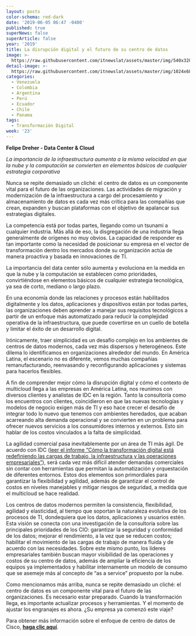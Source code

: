 ```yaml
---
layout: posts
color-schema: red-dark
date: '2019-06-05 06:47 -0400'
published: true
superNews: false
superArticle: false
year: '2019'
title: La disrupción digital y el futuro de su centro de datos
image: >-
  https://raw.githubusercontent.com/itnewslat/assets/master/img/540x320/Data-Centers-p.jpg
detail-image: >-
  https://raw.githubusercontent.com/itnewslat/assets/master/img/1024x680/Data-Centers-g.jpg
categories:
  - Venezuela
  - Colombia
  - Argentina
  - Perú
  - Ecuador
  - Chile
  - Panama
tags:
  - Transformación Digital
week: '23'
---
```

**Felipe Dreher - Data Center & Cloud**

_La importancia de la infraestructura aumenta a la misma velocidad en que la nube y la computación se convierten en elementos básicos de cualquier estrategia corporativa_

Nunca se repite demasiado  un cliché: el centro de datos es un componente vital para el futuro de las organizaciones. Las actividades de migración y modernización de la infraestructura a cargo del  procesamiento y almacenamiento de datos es cada vez más crítica para las compañías que crean, expanden y buscan plataformas con el objetivo de apalancar sus estrategias digitales.

La competencia está por todas partes, llegando como un tsunami a cualquier industria. Más allá de eso, la disgregación de una industria llega generalmente de orígenes no muy obvios. La capacidad de responder es tan importante como la necesidad de posicionar su empresa en  el vector de transformación dentro los mercados donde su organización actúa de manera proactiva y basada en innovaciones de TI.

La importancia del data center sólo aumenta y evoluciona en la medida en que la nube y la computación se establecen como prioridades, convirtiéndose en elementos básicos de cualquier estrategia tecnológica, ya sea de corto, mediano o largo plazo.

En una economía donde las relaciones y procesos están habilitados digitalmente y los datos, aplicaciones y dispositivos están por todas partes, las organizaciones deben aprender a manejar sus requisitos tecnológicos a partir de un enfoque más automatizado para reducir la complejidad operativa de la infraestructura, que puede covertirse en un cuello de botella y limitar el éxito de un desarrollo digital.

Irónicamente, traer simplicidad es un desafío complejo en los ambientes de centros de datos modernos, cada vez más dispersos y heterogéneos. Este dilema lo identificamos en organizaciones alrededor del mundo. En América Latina, el escenario no es diferente, vemos muchas compañías remanufacturando, reenvasando y reconfigurando aplicaciones y sistemas para hacerlos flexibles.

A fin de comprender mejor cómo la disrupción digital y cómo el contexto de multicloud llega a las empresas en América Latina, nos reunimos con diversos clientes y analistas de IDC en la región. Tanto la consultoría como los encuentros con clientes, coincidieron en que las nuevas tecnologías y modelos de negocio exigen más de TI y eso hace crecer el desafío de integrar todo lo nuevo que tenemos con ambientes heredados, que acaban acarreando alta demanda operacional y se convierten en un problema para ofrecer nuevos servicios a los consumidores internos y externos. Esto sin hablar de los costos vinculados a la falta de simplicidad.

La agilidad comercial pasa inevitablemente por un área de TI más ágil. De acuerdo con IDC ([leer el informe “Cómo la transformación digital está redefiniendo las cargas de trabajo, la infraestructura y las operaciones empresariales”](https://www.cisco.com/c/dam/global/es_mx/solutions/data-center-virtualization/pdfs/idc-enterp-work-infras-operat-mx.pdf?CCID=cc001060&&DTID=oblgzzz000659)), será cada vez más difícil atender demandas comerciales sin contar con herramientas que permitan la automatización y orquestación de diferentes entornos. Estos dos elementos son primordiales para garantizar la flexibilidad y agilidad, además de garantizar el control de costos en niveles manejables y mitigar riesgos de seguridad, a medida que el multicloud se hace realidad.

Los centros de datos modernos permiten la consistencia, flexibilidad, agilidad y elasticidad, al tiempo que soportan la naturaleza evolutiva de los procesos de TI, dondequiera que los datos, aplicaciones y usuarios estén. Esta visión se conecta con una investigación de la consultoría sobre las principales prioridades de los CIO: garantizar la seguridad y conformidad de los datos; mejorar el rendimiento, a la vez que se reducen costos; habilitar el movimiento de las cargas de trabajo de manera fluida y de acuerdo con las necesidades.
Sobre este mismo punto, los líderes empresariales también buscan mayor visibilidad de las operaciones y costos de su centro de datos, además de ampliar la eficiencia de los equipos ya implementados y habilitar internamente un modelo de consumo que se asemeje más al concepto de “as a service” propuesto por la nube.

Como mencionamos más arriba, nunca se repite demasiado un cliché: el centro de datos es un componente vital para el futuro de las organizaciones. Es necesario estar preparado. Cuando la transformación llega, es importante actualizar procesos y herramientas. Y el momento de ajustar los engranajes es ahora. ¿Su empresa ya comenzó este viaje?
 
Para obtener más información sobre el enfoque de centro de datos de Cisco, [**haga clic aquí**](https://www.cisco.com/c/es_mx/solutions/data-center-virtualization/index.html?CCID=cc001060&&DTID=oblgzzz000659).
